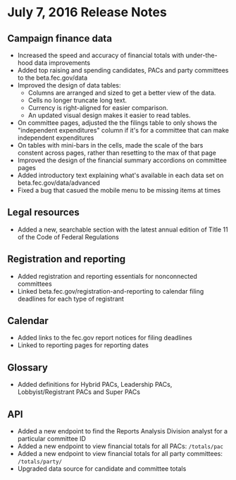 # July 7, 2016 Release Notes

## Campaign finance data
- Increased the speed and accuracy of financial totals with under-the-hood data improvements
- Added top raising and spending candidates, PACs and party committees to the beta.fec.gov/data
- Improved the design of data tables: 
  - Columns are arranged and sized to get a better view of the data.
  - Cells no longer truncate long text.
  - Currency is right-aligned for easier comparison.
  - An updated visual design makes it easier to read tables.
- On committee pages, adjusted the the filings table to only shows the "independent expenditures" column if it's for a committee that can make independent expenditures
- On tables with mini-bars in the cells, made the scale of the bars constent across pages, rather than resetting to the max of that page
- Improved the design of the financial summary accordions on committee pages
- Added introductory text explaining what's available in each data set on beta.fec.gov/data/advanced
- Fixed a bug that casued the mobile menu to be missing items at times

## Legal resources
- Added a new, searchable section with the latest annual edition of Title 11 of the Code of Federal Regulations

## Registration and reporting
- Added registration and reporting essentials for nonconnected committees
- Linked beta.fec.gov/registration-and-reporting to calendar filing deadlines for each type of registrant

## Calendar
- Added links to the fec.gov report notices for filing deadlines 
- Linked to reporting pages for reporting dates
 
## Glossary
- Added definitions for Hybrid PACs, Leadership PACs, Lobbyist/Registrant PACs and Super PACs 

## API
- Added a new endpoint to find the Reports Analysis Division analyst for a particular committee ID
- Added a new endpoint to view financial totals for all PACs: `/totals/pac`
- Added a new endpoint to view financial totals for all party committees: `/totals/party/`
- Upgraded data source for candidate and committee totals
